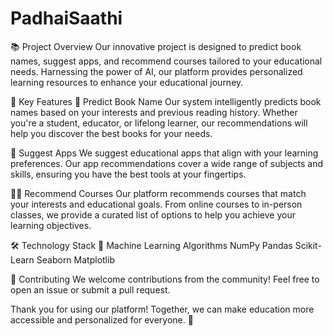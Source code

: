 # PadhaiSaathi

📚 Project Overview
Our innovative project is designed to predict book names, suggest apps, and recommend courses tailored to your educational needs. Harnessing the power of AI, our platform provides personalized learning resources to enhance your educational journey.

🔮 Key Features
📖 Predict Book Name
Our system intelligently predicts book names based on your interests and previous reading history. Whether you're a student, educator, or lifelong learner, our recommendations will help you discover the best books for your needs.

📱 Suggest Apps
We suggest educational apps that align with your learning preferences. Our app recommendations cover a wide range of subjects and skills, ensuring you have the best tools at your fingertips.

🧑‍🏫 Recommend Courses
Our platform recommends courses that match your interests and educational goals. From online courses to in-person classes, we provide a curated list of options to help you achieve your learning objectives.

🛠️ Technology Stack
🧠 Machine Learning Algorithms
NumPy
Pandas
Scikit-Learn
Seaborn
Matplotlib

🙌 Contributing
We welcome contributions from the community! Feel free to open an issue or submit a pull request.

Thank you for using our platform! Together, we can make education more accessible and personalized for everyone. 💙
